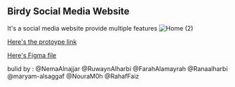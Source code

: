 
## Birdy Social Media Website

It's a social media website provide multiple features 
![Home (2)](https://github.com/Maryam-Alsaggaf/birdy_design/assets/105236306/249cf4ae-4f14-45b8-bff3-fb0ba3b0d0d0)


[Here's the protoype link ](https://www.figma.com/proto/jDxSFir0oyHAHOSeYhFQ2q/Brmjha-task-3?type=design&node-id=253-1848&t=EikBDyt8GXA1lCJH-0&scaling=contain&page-id=2%3A2&starting-point-node-id=253%3A2093)


[Here's Figma file ](https://www.figma.com/file/jDxSFir0oyHAHOSeYhFQ2q/Brmjha-task-3?type=design&node-id=2%3A2&mode=design&t=EikBDyt8GXA1lCJH-1)

bulid by :
@NemaAlnajjar
@RuwaynAlharbi
@FarahAlamayrah
@Ranaalharbi
@maryam-alsaggaf
@NouraM0h
@RahafFaiz




